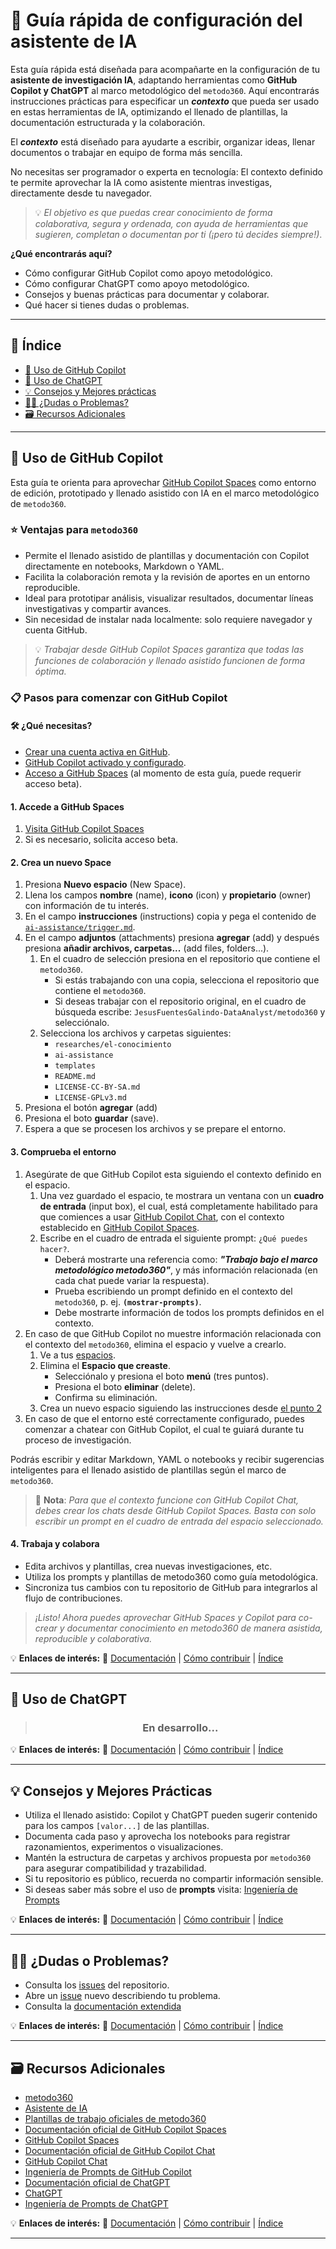 # 🚀 Guía rápida de configuración del asistente de IA

Esta guía rápida está diseñada para acompañarte en la configuración de tu **asistente de investigación IA**, adaptando herramientas como **GitHub Copilot y ChatGPT** al marco metodológico del `metodo360`. Aquí encontrarás instrucciones prácticas para especificar un **_contexto_** que pueda ser usado en estas herramientas de IA, optimizando el llenado de plantillas, la documentación estructurada y la colaboración.

El **_contexto_** está diseñado para ayudarte a escribir, organizar ideas, llenar documentos o trabajar en equipo de forma más sencilla.

No necesitas ser programador o experta en tecnología: El contexto definido te permite aprovechar la IA como asistente mientras investigas, directamente desde tu navegador.

> 💡 _El objetivo es que puedas crear conocimiento de forma colaborativa, segura y ordenada, con ayuda de herramientas que sugieren, completan o documentan por ti (¡pero tú decides siempre!)_.

**¿Qué encontrarás aquí?**

- Cómo configurar GitHub Copilot como apoyo metodológico.
- Cómo configurar ChatGPT como apoyo metodológico.
- Consejos y buenas prácticas para documentar y colaborar.
- Qué hacer si tienes dudas o problemas.

---

## 📑 Índice

- [🤖 Uso de GitHub Copilot](#-uso-de-github-copilot)
- [🤖 Uso de ChatGPT](#-uso-de-chatgpt)
- [💡 Consejos y Mejores prácticas](#-consejos-y-mejores-prácticas)
- [🤷‍♀️ ¿Dudas o Problemas?](#️-dudas-o-problemas)
- [🗃️ Recursos Adicionales](#️-recursos-adicionales)

[INDEX]: #-índice
[M360]: ../README.md 'metodo360'
[DOCS]: ./README.md 'Documentación extendida'
[CONTRIB]: ../CONTRIBUTING.md 'Cómo contribuir'
[PD]: ../templates/README.md 'Plantillas de trabajo'
[CAIAM360]: ../ai-assistance/README.md 'Asistente de IA'
[AIASST]: ../ai-assistance/trigger.md 'Lanzador de Contexto'
[DOGHS]: https://docs.github.com/es/copilot/using-github-copilot/copilot-spaces 'Documentación de GitHub Copilot Spaces'
[GHS]: https://github.com/copilot/spaces 'GitHub Copilot Spaces'
[DGHCC]: https://docs.github.com/es/copilot/using-github-copilot/copilot-chat 'Documentación de GitHub Copilot Chat'
[GHCC]: https://github.com/copilot 'GitHub Copilot Chat'
[IPGHC]: https://docs.github.com/es/copilot/using-github-copilot/copilot-chat/prompt-engineering-for-copilot-chat 'Ingeniería de Prompts de GitHub Copilot'
[DCGPT]: https://help.openai.com/en/collections/3742473-chatgpt 'Documentación oficial de ChatGPT'
[CGPT]: https://chatgpt.com/ 'ChatGPT'
[IPCGPT]: https://help.openai.com/en/articles/10032626-prompt-engineering-best-practices-for-chatgpt 'Ingeniería de Prompts de ChatGPT'
[CAGH]: https://docs.github.com/es/get-started/start-your-journey/creating-an-account-on-github 'Crear una cuenta en GitHub'
[GHCAC]: https://github.com/settings/copilot/features 'Habilitar y configurar GitHub Copilot'
[ISSUE]: https://github.com/JesusFuentesGalindo-DataAnalyst/metodo360/issues 'Issues de Jesús Fuentes Galindo Analista'

---

## 🤖 Uso de GitHub Copilot

Esta guía te orienta para aprovechar [GitHub Copilot Spaces][DOGHS] como entorno de edición, prototipado y llenado asistido con IA en el marco metodológico de `metodo360`.

### ⭐ Ventajas para `metodo360`

- Permite el llenado asistido de plantillas y documentación con Copilot directamente en notebooks, Markdown o YAML.
- Facilita la colaboración remota y la revisión de aportes en un entorno reproducible.
- Ideal para prototipar análisis, visualizar resultados, documentar líneas investigativas y compartir avances.
- Sin necesidad de instalar nada localmente: solo requiere navegador y cuenta GitHub.

> 💡 _Trabajar desde GitHub Copilot Spaces garantiza que todas las funciones de colaboración y llenado asistido funcionen de forma óptima._

### 📋 Pasos para comenzar con GitHub Copilot

#### 🛠️ ¿Qué necesitas?

- [Crear una cuenta activa en GitHub][CAGH].
- [GitHub Copilot activado y configurado][GHCAC].
- [Acceso a GitHub Spaces][GHS] (al momento de esta guía, puede requerir acceso beta).

#### 1. Accede a GitHub Spaces

1. [Visita GitHub Copilot Spaces][GHS]
2. Si es necesario, solicita acceso beta.

#### 2. Crea un nuevo Space

1. Presiona **Nuevo espacio** (New Space).
2. Llena los campos **nombre** (name), **icono** (icon) y **propietario** (owner) con información de tu interés.
3. En el campo **instrucciones** (instructions) copia y pega el contenido de [`ai-assistance/trigger.md`][AIASST].
4. En el campo **adjuntos** (attachments) presiona **agregar** (add) y después presiona **añadir archivos, carpetas...** (add files, folders...).
   1. En el cuadro de selección presiona en el repositorio que contiene el `metodo360`.
      - Si estás trabajando con una copia, selecciona el repositorio que contiene el `metodo360`.
      - Si deseas trabajar con el repositorio original, en el cuadro de búsqueda escribe: `JesusFuentesGalindo-DataAnalyst/metodo360` y selecciónalo.
   2. Selecciona los archivos y carpetas siguientes:
      - `researches/el-conocimiento`
      - `ai-assistance`
      - `templates`
      - `README.md`
      - `LICENSE-CC-BY-SA.md`
      - `LICENSE-GPLv3.md`
5. Presiona el botón **agregar** (add)
6. Presiona el boto **guardar** (save).
7. Espera a que se procesen los archivos y se prepare el entorno.

#### 3. Comprueba el entorno

1. Asegúrate de que GitHub Copilot esta siguiendo el contexto definido en el espacio.
   1. Una vez guardado el espacio, te mostrara un ventana con un **cuadro de entrada** (input box), el cual, está completamente habilitado para que comiences a usar [GitHub Copilot Chat][GHCC], con el contexto establecido en [GitHub Copilot Spaces][GHS].
   2. Escribe en el cuadro de entrada el siguiente prompt: `¿Qué puedes hacer?`.
      - Deberá mostrarte una referencia como: **_"Trabajo bajo el marco metodológico metodo360"_**, y más información relacionada (en cada chat puede variar la respuesta).
      - Prueba escribiendo un prompt definido en el contexto del `metodo360`, p. ej. **`(mostrar-prompts)`**.
      - Debe mostrarte información de todos los prompts definidos en el contexto.
2. En caso de que GitHub Copilot no muestre información relacionada con el contexto del `metodo360`, elimina el espacio y vuelve a crearlo.
   1. Ve a tus [espacios][GHS].
   2. Elimina el **Espacio que creaste**.
      - Selecciónalo y presiona el boto **menú** (tres puntos).
      - Presiona el boto **eliminar** (delete).
      - Confirma su eliminación.
   3. Crea un nuevo espacio siguiendo las instrucciones desde [el punto 2](#2-crea-un-nuevo-space)
3. En caso de que el entorno esté correctamente configurado, puedes comenzar a chatear con GitHub Copilot, el cual te guiará durante tu proceso de investigación.

Podrás escribir y editar Markdown, YAML o notebooks y recibir sugerencias inteligentes para el llenado asistido de plantillas según el marco de `metodo360`.

> 📝 **Nota**: _Para que el contexto funcione con GitHub Copilot Chat, debes crear los chats desde GitHub Copilot Spaces. Basta con solo escribir un prompt en el cuadro de entrada del espacio seleccionado._

#### 4. Trabaja y colabora

- Edita archivos y plantillas, crea nuevas investigaciones, etc.
- Utiliza los prompts y plantillas de metodo360 como guía metodológica.
- Sincroniza tus cambios con tu repositorio de GitHub para integrarlos al flujo de contribuciones.

> _¡Listo! Ahora puedes aprovechar GitHub Spaces y Copilot para co-crear y documentar conocimiento en metodo360 de manera asistida, reproducible y colaborativa._

💡 **Enlaces de interés:**
🔗 [Documentación][DOCS] | [Cómo contribuir][CONTRIB] | [Índice][INDEX]

---

## 🤖 Uso de ChatGPT

> ### <center>En desarrollo...<center>

💡 **Enlaces de interés:**
🔗 [Documentación][DOCS] | [Cómo contribuir][CONTRIB] | [Índice][INDEX]

---

## 💡 Consejos y Mejores Prácticas

- Utiliza el llenado asistido: Copilot y ChatGPT pueden sugerir contenido para los campos `[valor...]` de las plantillas.
- Documenta cada paso y aprovecha los notebooks para registrar razonamientos, experimentos o visualizaciones.
- Mantén la estructura de carpetas y archivos propuesta por `metodo360` para asegurar compatibilidad y trazabilidad.
- Si tu repositorio es público, recuerda no compartir información sensible.
- Si deseas saber más sobre el uso de **prompts** visita: [Ingeniería de Prompts][IPGHC]

💡 **Enlaces de interés:**
🔗 [Documentación][DOCS] | [Cómo contribuir][CONTRIB] | [Índice][INDEX]

---

## 🤷‍♀️ ¿Dudas o Problemas?

- Consulta los [issues][ISSUE] del repositorio.
- Abre un [issue][ISSUE] nuevo describiendo tu problema.
- Consulta la [documentación extendida][DOCS]

💡 **Enlaces de interés:**
🔗 [Documentación][DOCS] | [Cómo contribuir][CONTRIB] | [Índice][INDEX]

---

## 🗃️ Recursos Adicionales

- [metodo360][M360]
- [Asistente de IA][CAIAM360]
- [Plantillas de trabajo oficiales de metodo360][PD]
- [Documentación oficial de GitHub Copilot Spaces][DOGHS]
- [GitHub Copilot Spaces][GHS]
- [Documentación oficial de GitHub Copilot Chat][DGHCC]
- [GitHub Copilot Chat][GHCC]
- [Ingeniería de Prompts de GitHub Copilot][IPGHC]
- [Documentación oficial de ChatGPT][DCGPT]
- [ChatGPT][CGPT]
- [Ingeniería de Prompts de ChatGPT][IPCGPT]

💡 **Enlaces de interés:**
🔗 [Documentación][DOCS] | [Cómo contribuir][CONTRIB] | [Índice][INDEX]

---
